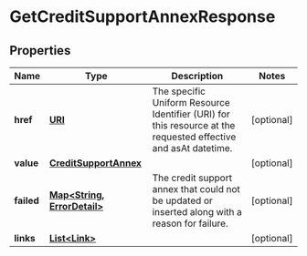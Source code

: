 

# GetCreditSupportAnnexResponse

## Properties

Name | Type | Description | Notes
------------ | ------------- | ------------- | -------------
**href** | [**URI**](URI.md) | The specific Uniform Resource Identifier (URI) for this resource at the requested effective and asAt datetime. |  [optional]
**value** | [**CreditSupportAnnex**](CreditSupportAnnex.md) |  |  [optional]
**failed** | [**Map&lt;String, ErrorDetail&gt;**](ErrorDetail.md) | The credit support annex that could not be updated or inserted along with a reason for failure. |  [optional]
**links** | [**List&lt;Link&gt;**](Link.md) |  |  [optional]



